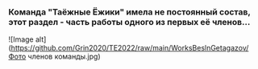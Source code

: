 ### Команда "Таёжные Ёжики" имела не постоянный состав, этот раздел - часть работы одного из первых её членов...  
![Image alt](https://github.com/Grin2020/TE2022/raw/main/WorksBeslnGetagazov/Фото членов команды.jpg)
